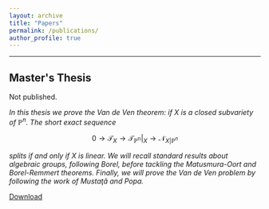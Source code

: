 ```yaml
---
layout: archive
title: "Papers"
permalink: /publications/
author_profile: true
---
```


---
## Master's Thesis


Not published.

*In this thesis we prove the Van de Ven theorem: if $X$ is a closed subvariety of $\mathbb{P}^n.$ The short exact sequence*

$$0 \longrightarrow \mathscr{T}_X \longrightarrow \mathscr{T}_{\mathbb{P^n}}|_X \longrightarrow \mathscr{N}_{X|\mathbb{P}^n}$$

*splits if and only if $X$ is linear. We will recall standard results about algebraic groups, following Borel, before tackling the Matusmura-Oort and Borel-Remmert theorems. Finally, we will prove the Van de Ven problem by following the work of Mustaţă and Popa.*

[Download](../files/uwthesis.pdf)
